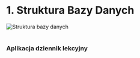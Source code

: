 <h1> 1. Struktura Bazy Danych</h1>
<img src="https://drive.google.com/file/d/1JJKJBW_VKG0Kw0STs2y0iLQReODh__ao/view" alt="Struktura bazy danych">
<br><br>
<h3>Aplikacja dziennik lekcyjny</h3>
